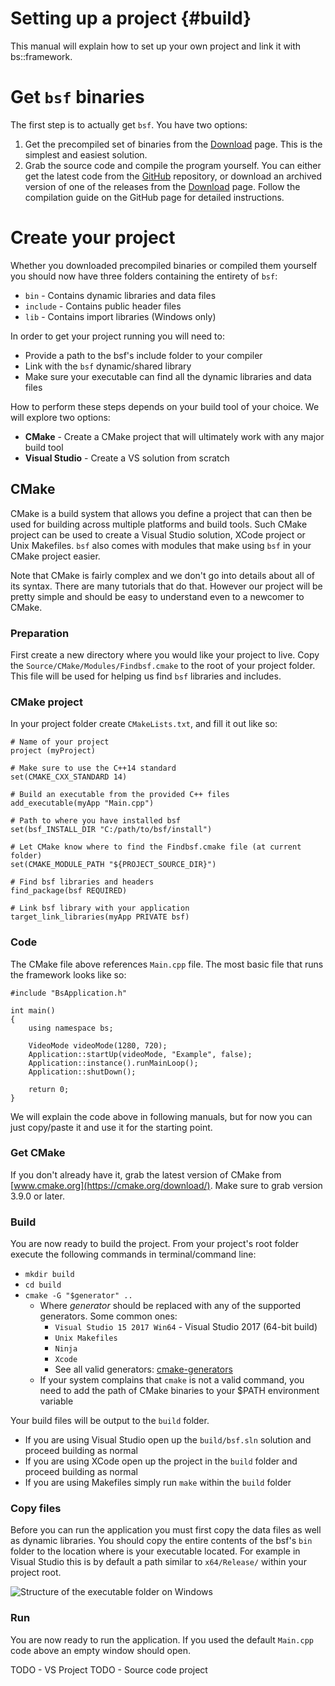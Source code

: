 Setting up a project				{#build}
===============

This manual will explain how to set up your own project and link it with bs::framework.

# Get `bsf` binaries

The first step is to actually get `bsf`. You have two options:
 1. Get the precompiled set of binaries from the [Download](https://www.bsframework.io/download.html) page. This is the simplest and easiest solution.
 2. Grab the source code and compile the program yourself. You can either get the latest code from the [GitHub](https://github.com/GameFoundry/bsf) repository, or download an archived version of one of the releases from the [Download](https://www.bsframework.io/download.html) page. Follow the compilation guide on the GitHub page for detailed instructions.
 
# Create your project

Whether you downloaded precompiled binaries or compiled them yourself you should now have three folders containing the entirety of `bsf`:
 - `bin` - Contains dynamic libraries and data files
 - `include` - Contains public header files
 - `lib` - Contains import libraries (Windows only)

In order to get your project running you will need to:
 - Provide a path to the bsf's include folder to your compiler
 - Link with the `bsf` dynamic/shared library
 - Make sure your executable can find all the dynamic libraries and data files

How to perform these steps depends on your build tool of your choice. We will explore two options:
 - **CMake** - Create a CMake project that will ultimately work with any major build tool
 - **Visual Studio** - Create a VS solution from scratch
 
## CMake
CMake is a build system that allows you define a project that can then be used for building across multiple platforms and build tools. Such CMake project can be used to create a Visual Studio solution, XCode project or Unix Makefiles. `bsf` also comes with modules that make using `bsf` in your CMake project easier.

Note that CMake is fairly complex and we don't go into details about all of its syntax. There are many tutorials that do that. However our project will be pretty simple and should be easy to understand even to a newcomer to CMake.

### Preparation
First create a new directory where you would like your project to live. Copy the `Source/CMake/Modules/Findbsf.cmake` to the root of your project folder. This file will be used for helping us find `bsf` libraries and includes.

### CMake project
In your project folder create `CMakeLists.txt`, and fill it out like so:
```
# Name of your project
project (myProject)

# Make sure to use the C++14 standard
set(CMAKE_CXX_STANDARD 14)

# Build an executable from the provided C++ files
add_executable(myApp "Main.cpp")

# Path to where you have installed bsf
set(bsf_INSTALL_DIR "C:/path/to/bsf/install")

# Let CMake know where to find the Findbsf.cmake file (at current folder)
set(CMAKE_MODULE_PATH "${PROJECT_SOURCE_DIR}")

# Find bsf libraries and headers
find_package(bsf REQUIRED)

# Link bsf library with your application
target_link_libraries(myApp PRIVATE bsf)
```

### Code
The CMake file above references `Main.cpp` file. The most basic file that runs the framework looks like so:
```
#include "BsApplication.h"

int main()
{
	using namespace bs;

	VideoMode videoMode(1280, 720);
	Application::startUp(videoMode, "Example", false);
	Application::instance().runMainLoop();
	Application::shutDown();

	return 0;
}
```

We will explain the code above in following manuals, but for now you can just copy/paste it and use it for the starting point.

### Get CMake
If you don't already have it, grab the latest version of CMake from [www.cmake.org](https://cmake.org/download/). Make sure to grab version 3.9.0 or later. 

### Build
You are now ready to build the project. From your project's root folder execute the following commands in terminal/command line:
 - `mkdir build`
 - `cd build`
 - `cmake -G "$generator" ..`
   - Where *$generator$* should be replaced with any of the supported generators. Some common ones:
     - `Visual Studio 15 2017 Win64` - Visual Studio 2017 (64-bit build)
	 - `Unix Makefiles`
	 - `Ninja`
	 - `Xcode`
	 - See all valid generators: [cmake-generators](https://cmake.org/cmake/help/latest/manual/cmake-generators.7.html)
   - If your system complains that `cmake` is not a valid command, you need to add the path of CMake binaries to your $PATH environment variable
	 
Your build files will be output to the `build` folder. 
 - If you are using Visual Studio open up the `build/bsf.sln` solution and proceed building as normal
 - If you are using XCode open up the project in the `build` folder and proceed building as normal
 - If you are using Makefiles simply run `make` within the `build` folder
 
### Copy files
Before you can run the application you must first copy the data files as well as dynamic libraries. You should copy the entire contents of the bsf's `bin` folder to the location where is your executable located. For example in Visual Studio this is by default a path similar to `x64/Release/` within your project root.

![Structure of the executable folder on Windows](BuildStructure.png)

### Run
You are now ready to run the application. If you used the default `Main.cpp` code above an empty window should open.



TODO - VS Project
TODO - Source code project